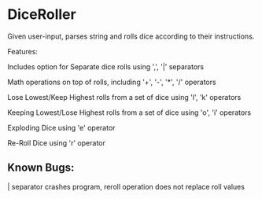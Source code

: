 # DiceRoller
Given user-input, parses string and rolls dice according to their instructions.

Features:

Includes option for Separate dice rolls using ',', '|' separators

Math operations on top of rolls, including '+', '-', '*', '/' operators

Lose Lowest/Keep Highest rolls from a set of dice using 'l', 'k' operators

Keeping Lowest/Lose Highest rolls from a set of dice using 'o', 'i' operators

Exploding Dice using 'e' operator

Re-Roll Dice using 'r' operator

## Known Bugs:
| separator crashes program, reroll operation does not replace roll values